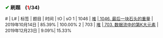 
### <font color="green">✔</font> 刷题&nbsp;&nbsp;&nbsp;&nbsp;(<font color="red">1</font>/34)

\# | L# | 标签 | 题目 | 时间 | tO | sO
1 | 1046 |  <a href="https://github.com/xdxTao/LeetCode/tree/master/题解(titleSolution)/堆(Heap)">堆</a>  |<a href="https://github.com/xdxTao/LeetCode/blob/master/题解(titleSolution)/堆(Heap)/1046. 最后一块石头的重量.md"> 1046. 最后一块石头的重量</a> | 2019年10月14日 | 85.39% | 100.00%
2 | 703 |  <a href="https://github.com/xdxTao/LeetCode/tree/master/题解(titleSolution)/堆(Heap)">堆</a>  |<a href="https://github.com/xdxTao/LeetCode/blob/master/题解(titleSolution)/堆(Heap)/703. 数据流中的第K大元素.md"> 703. 数据流中的第K大元素</a> | 2019年12月23日 | 9.09%| 15.33%